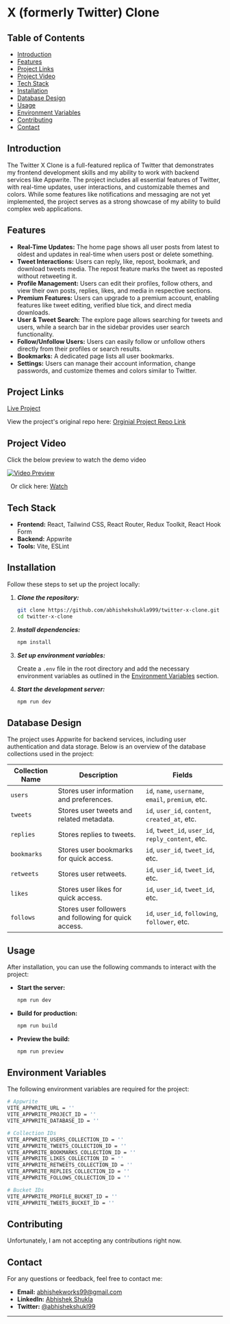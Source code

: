 # X (formerly Twitter) Clone

## Table of Contents

- [Introduction](#introduction)
- [Features](#features)
- [Project Links](#project-links)
- [Project Video](#project-video)
- [Tech Stack](#tech-stack)
- [Installation](#installation)
- [Database Design](#database-design)
- [Usage](#usage)
- [Environment Variables](#environment-variables)
- [Contributing](#contributing)
- [Contact](#contact)

## Introduction

The Twitter X Clone is a full-featured replica of Twitter that demonstrates my frontend development skills and my ability to work with backend services like Appwrite. The project includes all essential features of Twitter, with real-time updates, user interactions, and customizable themes and colors. While some features like notifications and messaging are not yet implemented, the project serves as a strong showcase of my ability to build complex web applications.

## Features

- **Real-Time Updates:** The home page shows all user posts from latest to oldest and updates in real-time when users post or delete something.
- **Tweet Interactions:** Users can reply, like, repost, bookmark, and download tweets media. The repost feature marks the tweet as reposted without retweeting it.
- **Profile Management:** Users can edit their profiles, follow others, and view their own posts, replies, likes, and media in respective sections.
- **Premium Features:** Users can upgrade to a premium account, enabling features like tweet editing, verified blue tick, and direct media downloads.
- **User & Tweet Search:** The explore page allows searching for tweets and users, while a search bar in the sidebar provides user search functionality.
- **Follow/Unfollow Users:** Users can easily follow or unfollow others directly from their profiles or search results.
- **Bookmarks:** A dedicated page lists all user bookmarks.
- **Settings:** Users can manage their account information, change passwords, and customize themes and colors similar to Twitter.

## Project Links

[Live Project](https://x.abhishekshukla.xyz/)

View the project's original repo here: [Orginial Project Repo Link](https://github.com/abhishekshukla999/twitter-x-clone)

## Project Video

Click the below preview to watch the demo video

[![Video Preview](https://img.youtube.com/vi/ttLXzbxJu5M/0.jpg)](https://www.youtube.com/watch?v=Dv_amrVcgbU)

&nbsp;
Or click here: [Watch](https://www.youtube.com/watch?v=Dv_amrVcgbU)

## Tech Stack

- **Frontend:** React, Tailwind CSS, React Router, Redux Toolkit, React Hook Form
- **Backend:** Appwrite
- **Tools:** Vite, ESLint

## Installation

Follow these steps to set up the project locally:

1. **_Clone the repository:_**

   ```bash
   git clone https://github.com/abhishekshukla999/twitter-x-clone.git
   cd twitter-x-clone
   ```
2. **_Install dependencies:_**

   ```bash
   npm install
   ```
3. **_Set up environment variables:_**

   Create a `.env` file in the root directory and add the necessary environment variables as outlined in the [Environment Variables](#environment-variables) section.
   &nbsp;
4. **_Start the development server:_**

   ```bash
   npm run dev
   ```

## Database Design

The project uses Appwrite for backend services, including user authentication and data storage. Below is an overview of the database collections used in the project:

| Collection Name | Description                                           | Fields                                                       |
| --------------- | ----------------------------------------------------- | ------------------------------------------------------------ |
| `users`       | Stores user information and preferences.              | `id`, `name`, `username`, `email`, `premium`, etc. |
| `tweets`      | Stores user tweets and related metadata.              | `id`, `user_id`, `content`, `created_at`, etc.       |
| `replies`     | Stores replies to tweets.                             | `id`, `tweet_id`, `user_id`, `reply_content`, etc.   |
| `bookmarks`   | Stores user bookmarks for quick access.               | `id`, `user_id`, `tweet_id`, etc.                      |
| `retweets`    | Stores user retweets.                                 | `id`, `user_id`, `tweet_id`, etc.                      |
| `likes`       | Stores user likes for quick access.                   | `id`, `user_id`, `tweet_id`, etc.                      |
| `follows`     | Stores user followers and following for quick access. | `id`, `user_id`, `following`, `follower`, etc.       |

## Usage

After installation, you can use the following commands to interact with the project:

- **Start the server:**

  ```bash
  npm run dev
  ```
- **Build for production:**

  ```bash
  npm run build
  ```
- **Preview the build:**

  ```bash
  npm run preview
  ```

## Environment Variables

The following environment variables are required for the project:

```bash
# Appwrite
VITE_APPWRITE_URL = ''
VITE_APPWRITE_PROJECT_ID = ''
VITE_APPWRITE_DATABASE_ID = ''

# Collection IDs
VITE_APPWRITE_USERS_COLLECTION_ID = ''
VITE_APPWRITE_TWEETS_COLLECTION_ID = ''
VITE_APPWRITE_BOOKMARKS_COLLECTION_ID = ''
VITE_APPWRITE_LIKES_COLLECTION_ID = ''
VITE_APPWRITE_RETWEETS_COLLECTION_ID = ''
VITE_APPWRITE_REPLIES_COLLECTION_ID = ''
VITE_APPWRITE_FOLLOWS_COLLECTION_ID = ''

# Bucket IDs
VITE_APPWRITE_PROFILE_BUCKET_ID = ''
VITE_APPWRITE_TWEETS_BUCKET_ID = ''

```

## Contributing

Unfortunately, I am not accepting any contributions right now.

## Contact

For any questions or feedback, feel free to contact me:

- **Email:** abhishekworks99@gmail.com
- **LinkedIn:** [Abhishek Shukla](https://www.linkedin.com/in/abhishek-shukla99/)
- **Twitter:** [@abhishekshukl99](https://x.com/abhishekshukl99)

---
